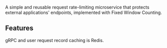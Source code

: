 A simple and reusable request rate-limiting microservice that protects external applications' endpoints, implemented with Fixed Window Counting.

## Features






gRPC and user request record caching is  Redis.


